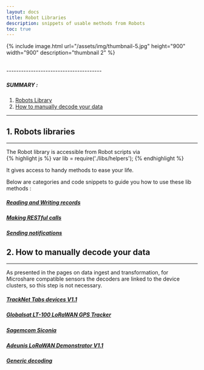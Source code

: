 ```yaml
---
layout: docs
title: Robot Libraries
description: snippets of usable methods from Robots
toc: true
---
```



{% include image.html url="/assets/img/thumbnail-5.jpg" height="900" width="900" description="thumbnail 2" %}


<br>
---------------------------------------

##### SUMMARY : 

1. [Robots Library](./#1-robots-libraries)
3. [How to manually decode your data](./#2-how-to-manually-decode-your-data)

---------------------------------------

## 1. Robots libraries
---------------------------------------

The Robot library is accessible from Robot scripts via  
{% highlight js %} var lib = require('./libs/helpers'); {% endhighlight %}

It gives access to handy methods to ease your life.

Below are categories and code snippets to guide you how to use these lib methods :

#####  [Reading and Writing records](/docs/2/technical/microshare-platform-advanced//robots-libraries/read-and-write/)
#####  [Making RESTful calls](/docs/2/technical/microshare-platform-advanced/robots-libraries/making-restful-calls-new/)
#####  [Sending notifications](/docs/2/technical/microshare-platform-advanced/robots-libraries/sending-notifications-new/)



## 2. How to manually decode your data 
---------------------------------------

As presented in the pages on data ingest and transformation, for Microshare compatible sensors the decoders are linked to the device clusters, so this step is not necessary. 

#####  [TrackNet Tabs devices V1.1](/docs/2/technical/microshare-platform-advanced/robots-libraries/tracknet-tabs/)
#####  [Globalsat LT-100 LoRaWAN GPS Tracker](/docs/2/technical/microshare-platform-advanced/robots-libraries/globalsat-lt-100/)
#####  [Sagemcom Siconia](/docs/2/technical/microshare-platform-advanced/robots-libraries/sagemcom-siconia/)
#####  [Adeunis LoRaWAN Demonstrator V1.1](/docs/2/technical/microshare-platform-advanced/robots-libraries/adeunis-demonstrator/)
#####  [Generic decoding](/docs/2/technical/microshare-platform-advanced/robots-libraries/decoding-payloads-new/)


 